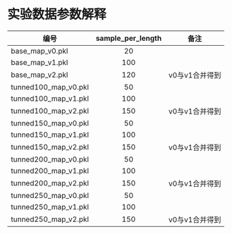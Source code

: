# 实验数据参数解释

| 编号                 | sample_per_length | 备注           |
| -------------------- | :---------------: | -------------- |
| base_map_v0.pkl      |        20        |                |
| base_map_v1.pkl      |        100        |                |
| base_map_v2.pkl      |        120        | v0与v1合并得到 |
| tunned100_map_v0.pkl |        50        |                |
| tunned100_map_v1.pkl |        100        |                |
| tunned100_map_v2.pkl |        150        | v0与v1合并得到 |
| tunned150_map_v0.pkl |        50        |                |
| tunned150_map_v1.pkl |        100        |                |
| tunned150_map_v2.pkl |        150        | v0与v1合并得到 |
| tunned200_map_v0.pkl |        50        |                |
| tunned200_map_v1.pkl |        100        |                |
| tunned200_map_v2.pkl |        150        | v0与v1合并得到 |
| tunned250_map_v0.pkl |        50        |                |
| tunned250_map_v1.pkl |        100        |                |
| tunned250_map_v2.pkl |        150        | v0与v1合并得到 |
